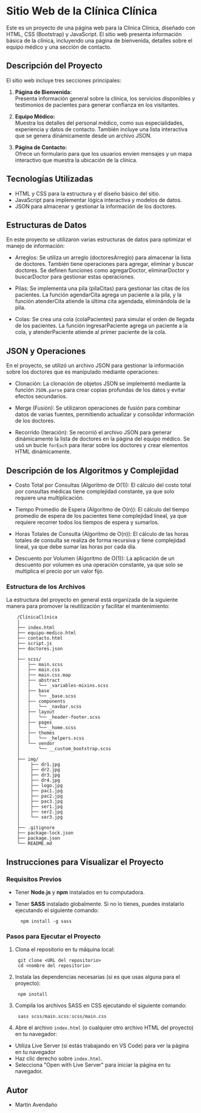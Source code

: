 # Sitio Web de la Clínica Clínica

Este es un proyecto de una página web para la Clínica Clínica, diseñado con HTML, CSS (Bootstrap) y JavaScript. El sitio web presenta información básica de la clínica, incluyendo una página de bienvenida, detalles sobre el equipo médico y una sección de contacto.

## Descripción del Proyecto

El sitio web incluye tres secciones principales:

1. **Página de Bienvenida:**  
   Presenta información general sobre la clínica, los servicios disponibles y testimonios de pacientes para generar confianza en los visitantes.

2. **Equipo Médico:**  
   Muestra los detalles del personal médico, como sus especialidades, experiencia y datos de contacto. También incluye una lista interactiva que se genera dinámicamente desde un archivo JSON.

3. **Página de Contacto:**  
   Ofrece un formulario para que los usuarios envíen mensajes y un mapa interactivo que muestra la ubicación de la clínica.

## Tecnologías Utilizadas

- HTML y CSS para la estructura y el diseño básico del sitio.
- JavaScript para implementar lógica interactiva y modelos de datos.
- JSON para almacenar y gestionar la información de los doctores.

## Estructuras de Datos

En este proyecto se utilizaron varias estructuras de datos para optimizar el manejo de información:

- Arreglos: Se utiliza un arreglo (doctoresArreglo) para almacenar la lista de doctores. También tiene operaciones para agregar, eliminar y buscar doctores. Se definen funciones como agregarDoctor, eliminarDoctor y buscarDoctor para gestionar estas operaciones.

- Pilas: Se implementa una pila (pilaCitas) para gestionar las citas de los pacientes. La función agendarCita agrega un paciente a la pila, y la función atenderCita atiende la última cita agendada, eliminándola de la pila.

- Colas: Se crea una cola (colaPacientes) para simular el orden de llegada de los pacientes. La función ingresarPaciente agrega un paciente a la cola, y atenderPaciente atiende al primer paciente de la cola.

## JSON y Operaciones

En el proyecto, se utilizó un archivo JSON para gestionar la información sobre los doctores que es manipulado mediante operaciones:

- Clonación:
  La clonación de objetos JSON se implementó mediante la función `JSON.parse` para crear copias profundas de los datos y evitar efectos secundarios.

- Merge (Fusión):
  Se utilizaron operaciones de fusión para combinar datos de varias fuentes, permitiendo actualizar y consolidar información de los doctores.

- Recorrido (Iteración):
  Se recorrió el archivo JSON para generar dinámicamente la lista de doctores en la página del equipo médico. Se usó un bucle `forEach` para iterar sobre los doctores y crear elementos HTML dinámicamente.

## Descripción de los Algoritmos y Complejidad

- Costo Total por Consultas (Algoritmo de O(1)): 
  El cálculo del costo total por consultas médicas tiene complejidad constante, ya que solo requiere una multiplicación.

- Tiempo Promedio de Espera (Algoritmo de O(n)): 
  El cálculo del tiempo promedio de espera de los pacientes tiene complejidad lineal, ya que requiere recorrer todos los tiempos de espera y sumarlos.

- Horas Totales de Consulta (Algoritmo de O(n)):
  El cálculo de las horas totales de consulta se realiza de forma recursiva y tiene complejidad lineal, ya que debe sumar las horas por cada día.

- Descuento por Volumen (Algoritmo de O(1)):
  La aplicación de un descuento por volumen es una operación constante, ya que solo se multiplica el precio por un valor fijo.

### Estructura de los Archivos

La estructura del proyecto en general está organizada de la siguiente manera para promover la reutilización y facilitar el mantenimiento:

        /ClínicaClínica
        │
        ├── index.html                
        ├── equipo-medico.html         
        ├── contacto.html        
        ├── script.js         
        ├── doctores.json
        │
        ├── scss/
        │   ├── main.scss
        │   ├── main.css 
        │   ├── main.css.map
        │   ├── abstract
        │   │   └── _variables-mixins.scss
        │   ├── base
        │   │   └── _base.scss
        │   ├── components
        │   │   └── _navbar.scss
        │   ├── layout
        │   │   └── _header-footer.scss
        │   ├── pages
        │   │   └── _home.scss
        │   ├── themes
        │   │   └── _helpers.scss
        │   └── vendor
        │       └── __custom_bootstrap.scss
        │
        ├── img/                  
        │    ├── dr1.jpg
        │    ├── dr2.jpg
        │    ├── dr3.jpg
        │    ├── dr4.jpg 
        │    ├── logo.jpg      
        │    ├── pac1.jpg   
        │    ├── pac2.jpg    
        │    ├── pac3.jpg  
        │    ├── ser1.jpg 
        │    ├── ser2.jpg    
        │    └── ser3.jpg           
        │
        ├── .gitignore
        ├── package-lock.json
        ├── package.json
        └── README.md

## Instrucciones para Visualizar el Proyecto

### Requisitos Previos

- Tener **Node.js** y **npm** instalados en tu computadora.
- Tener **SASS** instalado globalmente. Si no lo tienes, puedes instalarlo ejecutando el siguiente comando:

        npm install -g sass

### Pasos para Ejecutar el Proyecto

1. Clona el repositorio en tu máquina local:

        git clone <URL del repositorio>
        cd <nombre del repositorio>
2. Instala las dependencias necesarias (si es que usas alguna para el proyecto):

        npm install
3. Compila los archivos SASS en CSS ejecutando el siguiente comando:

        sass scss/main.scss:scss/main.css
4. Abre el archivo `index.html` (o cualquier otro archivo HTML del proyecto) en tu navegador:
- Utiliza Live Server (si estás trabajando en VS Code) para ver la página en tu navegador
- Haz clic derecho sobre `index.html`.
- Selecciona "Open with Live Server" para iniciar la página en tu navegador.

## Autor

- Martín Avendaño